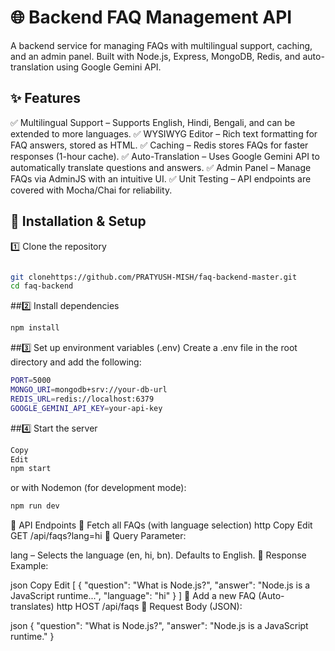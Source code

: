 
# 🌐 Backend FAQ Management API
A backend service for managing FAQs with multilingual support, caching, and an admin panel. Built with Node.js, Express, MongoDB, Redis, and auto-translation using Google Gemini API.

## ✨ Features
✅ Multilingual Support – Supports English, Hindi, Bengali, and can be extended to more languages.
✅ WYSIWYG Editor – Rich text formatting for FAQ answers, stored as HTML.
✅ Caching – Redis stores FAQs for faster responses (1-hour cache).
✅ Auto-Translation – Uses Google Gemini API to automatically translate questions and answers.
✅ Admin Panel – Manage FAQs via AdminJS with an intuitive UI.
✅ Unit Testing – API endpoints are covered with Mocha/Chai for reliability.

## 🚀 Installation & Setup
1️⃣ Clone the repository
```bash

git clonehttps://github.com/PRATYUSH-MISH/faq-backend-master.git
cd faq-backend
```
##2️⃣ Install dependencies
```bash
npm install
```

##3️⃣ Set up environment variables (.env)
Create a .env file in the root directory and add the following:
```bash
PORT=5000
MONGO_URI=mongodb+srv://your-db-url
REDIS_URL=redis://localhost:6379
GOOGLE_GEMINI_API_KEY=your-api-key
```
##4️⃣ Start the server
```bash
Copy
Edit
npm start
```
or with Nodemon (for development mode):

```bash
npm run dev
```
📖 API Endpoints
🔹 Fetch all FAQs (with language selection)
http
Copy
Edit
GET /api/faqs?lang=hi
🔹 Query Parameter:

lang – Selects the language (en, hi, bn). Defaults to English.
🔹 Response Example:

json
Copy
Edit
[
  {
    "question": "What is Node.js?",
    "answer": "Node.js is a JavaScript runtime...",
    "language": "hi"
  }
]
🔹 Add a new FAQ (Auto-translates)
http HOST /api/faqs
🔹 Request Body (JSON):

json
{
  "question": "What is Node.js?",
  "answer": "Node.js is a JavaScript runtime."
}
